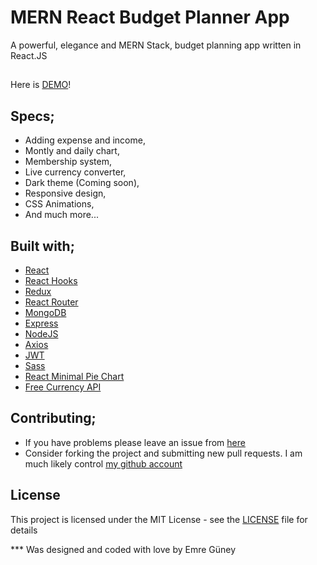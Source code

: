 # MERN React Budget Planner App

A powerful, elegance and MERN Stack, budget planning app written in React.JS

## 
Here is [DEMO](https://mern-react-budget-planner-app.netlify.app/)!

## Specs;

- Adding expense and income,
- Montly and daily chart,
- Membership system,
- Live currency converter,
- Dark theme (Coming soon),
- Responsive design,
- CSS Animations,
- And much more...

## Built with;

- [React](https://tr.reactjs.org/)
- [React Hooks](https://reactjs.org/docs/hooks-intro.html)
- [Redux](https://redux.js.org/)
- [React Router](https://reactrouter.com/)
- [MongoDB](https://mongodb.com/)
- [Express](https://expressjs.com/)
- [NodeJS](https://nodejs.org/)
- [Axios](https://axios-http.com/)
- [JWT](https://jwt.io/)
- [Sass](https://sass-lang.com/)
- [React Minimal Pie Chart](https://github.com/toomuchdesign/react-minimal-pie-chart/)
- [Free Currency API](https://freecurrencyapi.net/)

## Contributing;

- If you have problems please leave an issue from [here](https://github.com/eeguney/mern-react-budget-planner-app/issues/)
- Consider forking the project and submitting new pull requests. I am much likely control [my github account](https://github.com/eeguney/)

## License

This project is licensed under the MIT License - see the [LICENSE](LICENSE) file for details

*** Was designed and coded with love by Emre Güney
